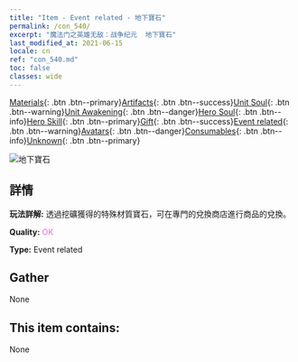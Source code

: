 ```yaml
---
title: "Item - Event related - 地下寶石"
permalink: /con_540/
excerpt: "魔法门之英雄无敌：战争纪元  地下寶石"
last_modified_at: 2021-06-15
locale: cn
ref: "con_540.md"
toc: false
classes: wide
---
```

 [Materials](/ItemsCN/){: .btn .btn--primary}[Artifacts](/ItemsCN/Artifacts/){: .btn .btn--success}[Unit Soul](/ItemsCN/UnitSoul/){: .btn .btn--warning}[Unit Awakening](/ItemsCN/UnitAwakening/){: .btn .btn--danger}[Hero Soul](/ItemsCN/HeroSoul/){: .btn .btn--info}[Hero Skill](/ItemsCN/HeroSkill/){: .btn .btn--primary}[Gift](/ItemsCN/Gift/){: .btn .btn--success}[Event related](/ItemsCN/Events/){: .btn .btn--warning}[Avatars](/ItemsCN/Avatars/){: .btn .btn--danger}[Consumables](/ItemsCN/Consumables/){: .btn .btn--info}[Unknown](/ItemsCN/Unknown/){: .btn .btn--primary}

 ![地下寶石](/images/t/i_10026.png)

## 詳情
 **玩法詳解:** 透過挖礦獲得的特殊材質寶石，可在專門的兌換商店進行商品的兌換。

 **Quality:** <span style="color: #DA70D6">OK</span>

 **Type:** Event related

## Gather

  None

## This item contains:

  None

